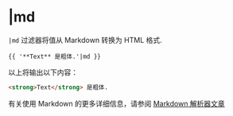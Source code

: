 # |md

`|md` 过滤器将值从 Markdown 转换为 HTML 格式. 

```twig
{{ '**Text** 是粗体.'|md }}
```

以上将输出以下内容：

```html
<strong>Text</strong> 是粗体.
```

有关使用 Markdown 的更多详细信息，请参阅 [Markdown 解析器文章](../services/parser.md#markdown-parser)